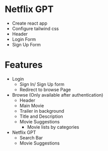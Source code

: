 #  Netflix GPT

- Create react app
- Configure tailwind css
- Header
- Login Form
- Sign Up Form

# Features
- Login
    - Sign In/ Sign Up form
    - Redirect to browse Page
- Browse (Only available after authentication)
    - Header 
    - Main Movie
    - Trailer in background
    - Title and Description
    - Movie Suggestions 
        - Movie lists by categories
- Netflix GPT
    - Search Bar
    - Movie Suggestions